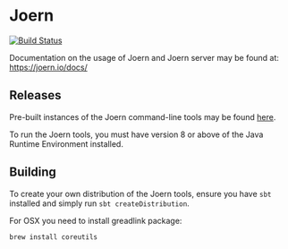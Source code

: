 Joern
===

[![Build Status](https://travis-ci.org/ShiftLeftSecurity/joern.svg?branch=master)](https://travis-ci.org/ShiftLeftSecurity/joern)

Documentation on the usage of Joern and Joern server may be found at: https://joern.io/docs/

Releases
---
Pre-built instances of the Joern command-line tools may be found [here](https://github.com/ShiftLeftSecurity/joern/releases).

To run the Joern tools, you must have version 8 or above of the Java Runtime Environment installed.

Building
---
To create your own distribution of the Joern tools, ensure you have `sbt` installed and simply run 
`sbt createDistribution`.

For OSX you need to install greadlink package:

```
brew install coreutils
```
